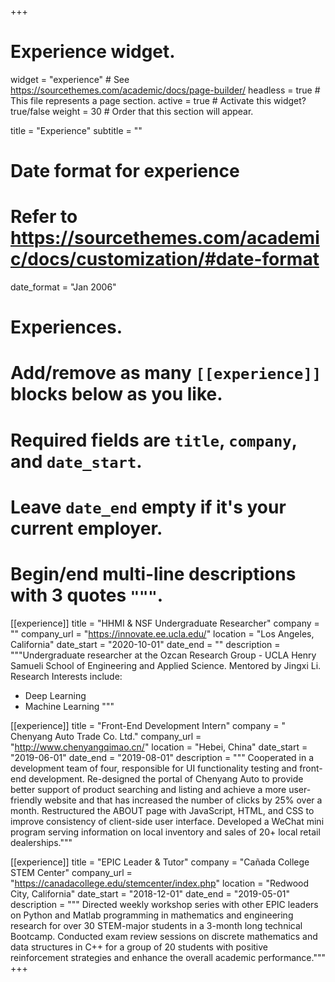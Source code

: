 +++
# Experience widget.
widget = "experience"  # See https://sourcethemes.com/academic/docs/page-builder/
headless = true  # This file represents a page section.
active = true  # Activate this widget? true/false
weight = 30  # Order that this section will appear.

title = "Experience"
subtitle = ""

# Date format for experience
#   Refer to https://sourcethemes.com/academic/docs/customization/#date-format
date_format = "Jan 2006"

# Experiences.
#   Add/remove as many `[[experience]]` blocks below as you like.
#   Required fields are `title`, `company`, and `date_start`.
#   Leave `date_end` empty if it's your current employer.
#   Begin/end multi-line descriptions with 3 quotes `"""`.
[[experience]]
  title = "HHMI & NSF Undergraduate Researcher"
  company = ""
  company_url = "https://innovate.ee.ucla.edu/"
  location = "Los Angeles, California"
  date_start = "2020-10-01"
  date_end = ""
  description = """Undergraduate researcher at the Ozcan Research Group - UCLA Henry Samueli School of Engineering and Applied Science. Mentored by Jingxi Li.
  Research Interests include:
  
  * Deep Learning
  * Machine Learning
  """

[[experience]]
  title = "Front-End Development Intern"
  company = "​Chenyang Auto Trade Co. Ltd."
  company_url = "http://www.chenyangqimao.cn/"
  location = "Hebei, China"
  date_start = "2019-06-01"
  date_end = "2019-08-01"
  description = """
  Cooperated in a development team of four, responsible for UI functionality testing and front-end development.
  Re-designed the portal of Chenyang Auto to provide better support of product searching and listing and achieve a more user-friendly website and that has increased the number of clicks by 25% over a month.
  Restructured the ABOUT page with JavaScript, HTML, and CSS to improve consistency of client-side user interface.
  Developed a WeChat mini program serving information on local inventory and sales of 20+ local retail dealerships."""

[[experience]]
  title = "EPIC Leader & Tutor"
  company = "​Cañada College STEM Center"
  company_url = "https://canadacollege.edu/stemcenter/index.php"
  location = "Redwood City, California"
  date_start = "2018-12-01"
  date_end = "2019-05-01"
  description = """
  Directed weekly workshop series with other EPIC leaders on Python and Matlab programming in mathematics and engineering research for over 30 STEM-major students in a 3-month long technical Bootcamp.
  Conducted exam review sessions on discrete mathematics and data structures in C++ for a group of 20 students with positive reinforcement strategies and enhance the overall academic performance."""
+++
